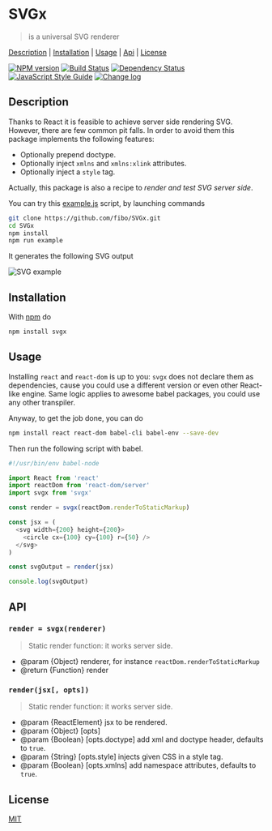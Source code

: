 # SVGx

> is a universal SVG renderer

[Description](#description) |
[Installation](#installation) |
[Usage](#usage) |
[Api](#api) |
[License](#license)

[![NPM version](https://badge.fury.io/js/svgx.svg)](http://badge.fury.io/js/svgx)
[![Build Status](https://travis-ci.org/fibo/SVGx.svg?branch=master)](https://travis-ci.org/fibo/SVGx?branch=master)
[![Dependency Status](https://david-dm.org/fibo/svgx.svg)](https://david-dm.org/fibo/svgx)
[![JavaScript Style Guide](https://img.shields.io/badge/code_style-standard-brightgreen.svg)](https://standardjs.com)
[![Change log](https://img.shields.io/badge/change-log-blue.svg)](http://g14n.info/SVGx/changelog)

## Description

Thanks to React it is feasible to achieve server side rendering SVG. However,
there are few common pit falls. In order to avoid them this package implements
the following features:

* Optionally prepend doctype.
* Optionally inject `xmlns` and `xmlns:xlink` attributes.
* Optionally inject a `style` tag.

Actually, this package is also a recipe to *render and test SVG server side*.

You can try this [example.js][example_js] script, by launching commands

```bash
git clone https://github.com/fibo/SVGx.git
cd SVGx
npm install
npm run example
```

It generates the following SVG output

![SVG example][example_svg]

## Installation

With [npm](https://npmjs.org/) do

```bash
npm install svgx
```

## Usage

Installing `react` and `react-dom` is up to you: `svgx` does not declare
them as dependencies, cause you could use a different version or even
other React-like engine. Same logic applies to awesome babel packages, you
could use any other transpiler.

Anyway, to get the job done, you can do

```bash
npm install react react-dom babel-cli babel-env --save-dev
```

Then run the following script with babel.

```javascript
#!/usr/bin/env babel-node

import React from 'react'
import reactDom from 'react-dom/server'
import svgx from 'svgx'

const render = svgx(reactDom.renderToStaticMarkup)

const jsx = (
  <svg width={200} height={200}>
    <circle cx={100} cy={100} r={50} />
  </svg>
)

const svgOutput = render(jsx)

console.log(svgOutput)
```

## API

### `render = svgx(renderer)`

> Static render function: it works server side.

* @param {Object} renderer, for instance `reactDom.renderToStaticMarkup`
* @return {Function} render

### `render(jsx[, opts])`

> Static render function: it works server side.

* @param {ReactElement} jsx to be rendered.
* @param {Object} [opts]
* @param {Boolean} [opts.doctype] add xml and doctype header, defaults to `true`.
* @param {String} [opts.style] injects given CSS in a style tag.
* @param {Boolean} [opts.xmlns] add namespace attributes, defaults to `true`.

## License

[MIT](http://g14n.info/mit-license/)

[example_js]: https://github.com/fibo/SVGx/blob/master/example.js
[example_svg]: https://g14n.info/SVGx/example.svg
